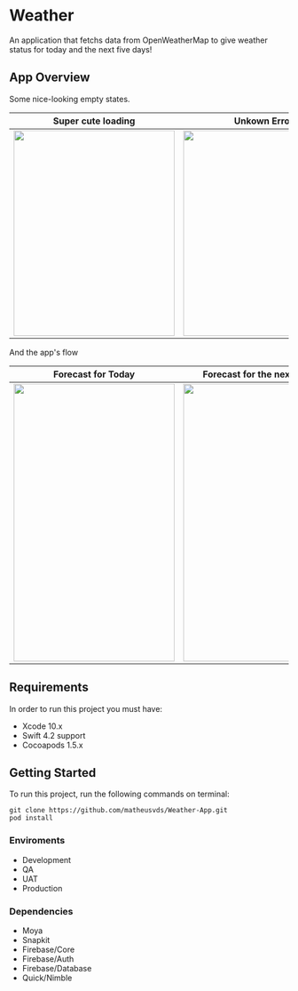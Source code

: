 # Weather
An application that fetchs data from OpenWeatherMap to give weather status for today and the next five days!

## App Overview

Some nice-looking empty states.

| Super cute loading | Unkown Error | Location Error | Connection Error |
|-|-|-|-|
| <img src="https://media.giphy.com/media/1kTOoUKWu3Dczwv0CD/giphy.gif" width="290" height="370"> | <img src="https://i.imgur.com/zSY4irV.png" width="290" height="370"> | <img src="https://i.imgur.com/Sn6uS6d.png" width="290" height="370"> | <img src="https://i.imgur.com/FFDGlQz.png" width="290" height="370"> |


And the app's flow

| Forecast for Today | Forecast for the next 5 days |
|-------|----------|
|   <img src="https://media.giphy.com/media/2w5MMArB7TkSRlXBXL/giphy.gif" width="290" height="500">    |     <img src="https://media.giphy.com/media/bEUYqxaIitZL9uF5Ss/giphy.gif" width="290" height="500">     |

## Requirements

In order to run this project you must have:
- Xcode 10.x
- Swift 4.2 support
- Cocoapods 1.5.x

## Getting Started

To run this project, run the following commands on terminal:
```
git clone https://github.com/matheusvds/Weather-App.git
pod install
```

### Enviroments

- Development
- QA
- UAT
- Production

### Dependencies

- Moya
- Snapkit
- Firebase/Core
- Firebase/Auth
- Firebase/Database
- Quick/Nimble
